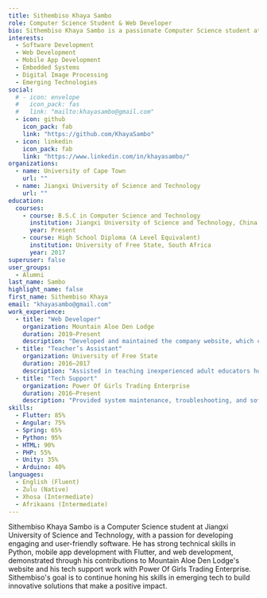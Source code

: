 ```yaml
---
title: Sithembiso Khaya Sambo
role: Computer Science Student & Web Developer
bio: Sithembiso Khaya Sambo is a passionate Computer Science student at Jiangxi University of Science and Technology, with a keen interest in emerging technologies and user-centric software development. With hands-on experience in web development, mobile app development, and system maintenance, Sithembiso is committed to creating engaging and innovative solutions.
interests:
  - Software Development
  - Web Development
  - Mobile App Development
  - Embedded Systems
  - Digital Image Processing
  - Emerging Technologies
social:
  # - icon: envelope
  #   icon_pack: fas
  #   link: "mailto:khayasambo@gmail.com"
  - icon: github
    icon_pack: fab
    link: "https://github.com/KhayaSambo"
  - icon: linkedin
    icon_pack: fab
    link: "https://www.linkedin.com/in/khayasambo/"
organizations:
  - name: University of Cape Town
    url: ""
  - name: Jiangxi University of Science and Technology
    url: ""
education:
  courses:
    - course: B.S.C in Computer Science and Technology
      institution: Jiangxi University of Science and Technology, China
      year: Present
    - course: High School Diploma (A Level Equivalent)
      institution: University of Free State, South Africa
      year: 2017
superuser: false
user_groups:
  - Alumni
last_name: Sambo
highlight_name: false
first_name: Sithembiso Khaya
email: "khayasambo@gmail.com"
work_experience:
  - title: "Web Developer"
    organization: Mountain Aloe Den Lodge
    duration: 2019–Present
    description: "Developed and maintained the company website, which contributed to an increase in revenue by expanding the international market reach."
  - title: "Teacher’s Assistant"
    organization: University of Free State
    duration: 2016–2017
    description: "Assisted in teaching inexperienced adult educators how to use Microsoft Office applications effectively."
  - title: "Tech Support"
    organization: Power Of Girls Trading Enterprise
    duration: 2016–Present
    description: "Provided system maintenance, troubleshooting, and software updates for company PCs."
skills:
  - Flutter: 85%
  - Angular: 75%
  - Spring: 65%
  - Python: 95%
  - HTML: 90%
  - PHP: 55%
  - Unity: 35%
  - Arduino: 40%
languages:
  - English (Fluent)
  - Zulu (Native)
  - Xhosa (Intermediate)
  - Afrikaans (Intermediate)
---
```


Sithembiso Khaya Sambo is a Computer Science student at Jiangxi University of Science and Technology, with a passion for developing engaging and user-friendly software. He has strong technical skills in Python, mobile app development with Flutter, and web development, demonstrated through his contributions to Mountain Aloe Den Lodge's website and his tech support work with Power Of Girls Trading Enterprise. Sithembiso's goal is to continue honing his skills in emerging tech to build innovative solutions that make a positive impact.
